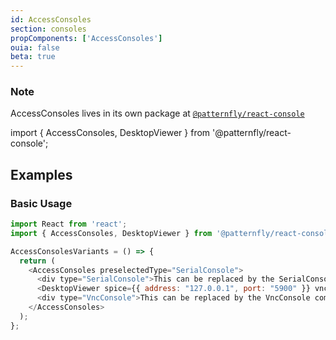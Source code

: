 ```yaml
---
id: AccessConsoles
section: consoles
propComponents: ['AccessConsoles']
ouia: false
beta: true
---
```


### Note
AccessConsoles lives in its own package at [`@patternfly/react-console`](https://www.npmjs.com/package/@patternfly/react-console)

import { AccessConsoles, DesktopViewer } from '@patternfly/react-console';

## Examples

### Basic Usage
```js
import React from 'react';
import { AccessConsoles, DesktopViewer } from '@patternfly/react-console';

AccessConsolesVariants = () => {
  return (
    <AccessConsoles preselectedType="SerialConsole">
      <div type="SerialConsole">This can be replaced by the SerialConsole component</div>
      <DesktopViewer spice={{ address: "127.0.0.1", port: "5900" }} vnc={{ address: "127.0.0.1", port: "5901" }} />
      <div type="VncConsole">This can be replaced by the VncConsole component</div>
    </AccessConsoles>
  );
};
```
